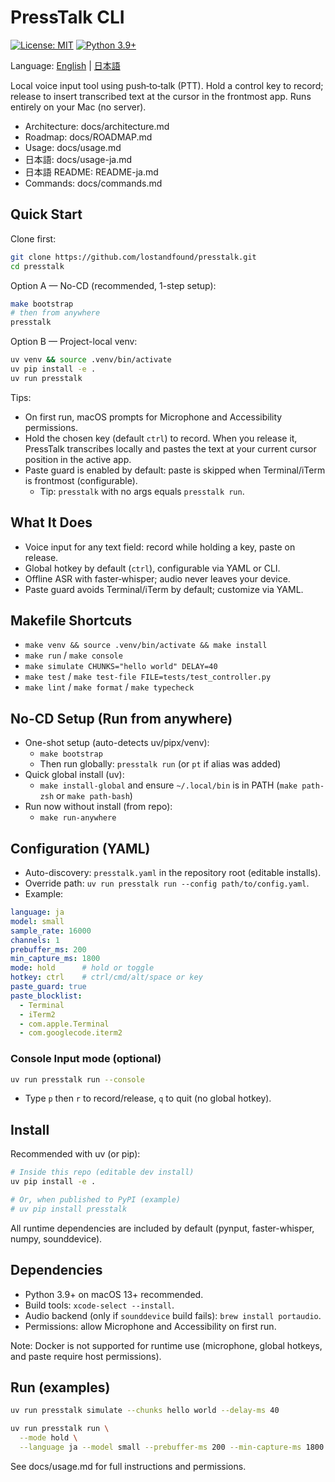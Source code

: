 # PressTalk CLI

[![License: MIT](https://img.shields.io/badge/License-MIT-yellow.svg)](https://opensource.org/licenses/MIT)
[![Python 3.9+](https://img.shields.io/badge/python-3.9+-blue.svg)](https://www.python.org/downloads/)

Language: [English](README.md) | [日本語](README-ja.md)

Local voice input tool using push‑to‑talk (PTT). Hold a control key to record; release to insert transcribed text at the cursor in the frontmost app. Runs entirely on your Mac (no server).

- Architecture: docs/architecture.md
- Roadmap: docs/ROADMAP.md
- Usage: docs/usage.md
- 日本語: docs/usage-ja.md
- 日本語 README: README-ja.md
- Commands: docs/commands.md

## Quick Start

Clone first:
```bash
git clone https://github.com/lostandfound/presstalk.git
cd presstalk
```

Option A — No-CD (recommended, 1-step setup):
```bash
make bootstrap
# then from anywhere
presstalk
```

Option B — Project-local venv:
```bash
uv venv && source .venv/bin/activate
uv pip install -e .
uv run presstalk
```
Tips:
- On first run, macOS prompts for Microphone and Accessibility permissions.
- Hold the chosen key (default `ctrl`) to record. When you release it, PressTalk transcribes locally and pastes the text at your current cursor position in the active app.
- Paste guard is enabled by default: paste is skipped when Terminal/iTerm is frontmost (configurable).
  - Tip: `presstalk` with no args equals `presstalk run`.

## What It Does
- Voice input for any text field: record while holding a key, paste on release.
- Global hotkey by default (`ctrl`), configurable via YAML or CLI.
- Offline ASR with faster‑whisper; audio never leaves your device.
- Paste guard avoids Terminal/iTerm by default; customize via YAML.

## Makefile Shortcuts
- `make venv && source .venv/bin/activate && make install`
- `make run` / `make console`
- `make simulate CHUNKS="hello world" DELAY=40`
- `make test` / `make test-file FILE=tests/test_controller.py`
- `make lint` / `make format` / `make typecheck`

## No-CD Setup (Run from anywhere)
- One-shot setup (auto-detects uv/pipx/venv):
  - `make bootstrap`
  - Then run globally: `presstalk run` (or `pt` if alias was added)
- Quick global install (uv):
  - `make install-global` and ensure `~/.local/bin` is in PATH (`make path-zsh` or `make path-bash`)
- Run now without install (from repo):
  - `make run-anywhere`

## Configuration (YAML)
- Auto-discovery: `presstalk.yaml` in the repository root (editable installs).
- Override path: `uv run presstalk run --config path/to/config.yaml`.
- Example:
```yaml
language: ja
model: small
sample_rate: 16000
channels: 1
prebuffer_ms: 200
min_capture_ms: 1800
mode: hold      # hold or toggle
hotkey: ctrl    # ctrl/cmd/alt/space or key
paste_guard: true
paste_blocklist:
  - Terminal
  - iTerm2
  - com.apple.Terminal
  - com.googlecode.iterm2
```

### Console Input mode (optional)

```bash
uv run presstalk run --console
```
- Type `p` then `r` to record/release, `q` to quit (no global hotkey).

## Install

Recommended with uv (or pip):

```bash
# Inside this repo (editable dev install)
uv pip install -e .

# Or, when published to PyPI (example)
# uv pip install presstalk
```

All runtime dependencies are included by default (pynput, faster-whisper, numpy, sounddevice).

## Dependencies

- Python 3.9+ on macOS 13+ recommended.
- Build tools: `xcode-select --install`.
- Audio backend (only if `sounddevice` build fails): `brew install portaudio`.
- Permissions: allow Microphone and Accessibility on first run.

Note: Docker is not supported for runtime use (microphone, global hotkeys, and paste require host permissions).

## Run (examples)

```bash
uv run presstalk simulate --chunks hello world --delay-ms 40

uv run presstalk run \
  --mode hold \
  --language ja --model small --prebuffer-ms 200 --min-capture-ms 1800
```

See docs/usage.md for full instructions and permissions.
